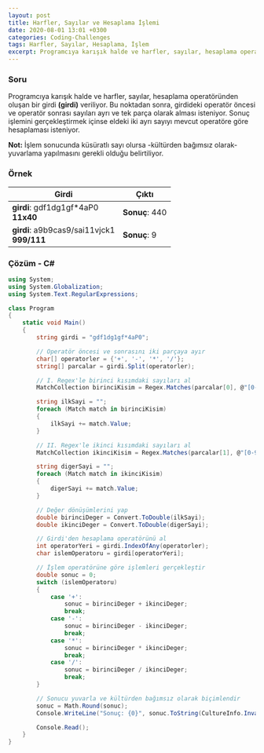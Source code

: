```yaml
---
layout: post
title: Harfler, Sayılar ve Hesaplama İşlemi
date: 2020-08-01 13:01 +0300
categories: Coding-Challenges
tags: Harfler, Sayılar, Hesaplama, İşlem
excerpt: Programcıya karışık halde ve harfler, sayılar, hesaplama operatöründen oluşan bir girdi veriliyor. Bu noktadan sonra, girdideki operatör öncesi ve operatör sonrası sayıları ayrı ve tek parça olarak alması isteniyor.Sonuç işlemini gerçekleştirmek içinse eldeki iki ayrı sayıyı mevcut operatöre göre hesaplaması isteniyor...
---
```

### Soru
Programcıya karışık halde ve harfler, sayılar, hesaplama operatöründen oluşan bir girdi **(girdi)** veriliyor. Bu noktadan sonra, girdideki operatör öncesi ve operatör sonrası sayıları ayrı ve tek parça olarak alması isteniyor. Sonuç işlemini gerçekleştirmek içinse eldeki iki ayrı sayıyı mevcut operatöre göre hesaplaması isteniyor.

**Not:** İşlem sonucunda küsüratlı sayı olursa -kültürden bağımsız olarak- yuvarlama yapılmasını gerekli olduğu belirtiliyor.

### Örnek

| Girdi                | Çıktı                               |
|----------------------|-------------------------------------|
| **girdi**: gdf1dg1gf*4aP0 <br> **11x40**  | **Sonuç**: 440 |
| **girdi**: a9b9cas9/sai11vjck1 <br> **999/111** | **Sonuç**: 9 |

### Çözüm - C#
```csharp
using System;
using System.Globalization;
using System.Text.RegularExpressions;

class Program
{
    static void Main()
    {
        string girdi = "gdf1dg1gf*4aP0";

        // Operatör öncesi ve sonrasını iki parçaya ayır
        char[] operatorler = {'+', '-', '*', '/'};
        string[] parcalar = girdi.Split(operatorler);

        // I. Regex'le birinci kısımdaki sayıları al
        MatchCollection birinciKisim = Regex.Matches(parcalar[0], @"[0-9\.]+");

        string ilkSayi = "";
        foreach (Match match in birinciKisim)
        {
            ilkSayi += match.Value;
        }

        // II. Regex'le ikinci kısımdaki sayıları al
        MatchCollection ikinciKisim = Regex.Matches(parcalar[1], @"[0-9\.]+");

        string digerSayi = "";
        foreach (Match match in ikinciKisim)
        {
            digerSayi += match.Value;
        }

        // Değer dönüşümlerini yap
        double birinciDeger = Convert.ToDouble(ilkSayi);
        double ikinciDeger = Convert.ToDouble(digerSayi);

        // Girdi'den hesaplama operatörünü al
        int operatorYeri = girdi.IndexOfAny(operatorler);
        char islemOperatoru = girdi[operatorYeri];

        // İşlem operatörüne göre işlemleri gerçekleştir
        double sonuc = 0;
        switch (islemOperatoru)
        {
            case '+':
                sonuc = birinciDeger + ikinciDeger;
                break;
            case '-':
                sonuc = birinciDeger - ikinciDeger;
                break;
            case '*':
                sonuc = birinciDeger * ikinciDeger;
                break;
            case '/':
                sonuc = birinciDeger / ikinciDeger;
                break;
        }

        // Sonucu yuvarla ve kültürden bağımsız olarak biçimlendir
        sonuc = Math.Round(sonuc);
        Console.WriteLine("Sonuç: {0}", sonuc.ToString(CultureInfo.InvariantCulture));

        Console.Read();
    }
}
```